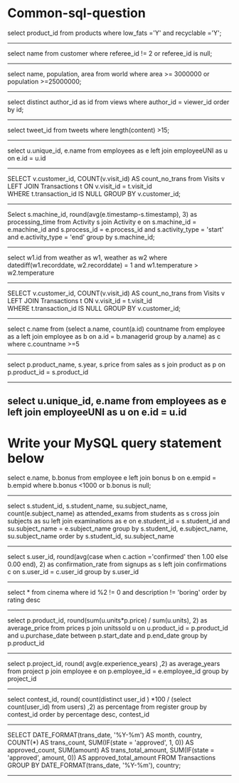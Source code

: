 # Common-sql-question

select product_id from products
where low_fats ='Y' and recyclable ='Y';

-----------------------------------------------------------------------

select name from customer 
where referee_id != 2 or referee_id is null;

------------------------------------------------------------------------

select name, population, area from world
where area >= 3000000 or population >=25000000;

------------------------------------------------------------------------

select distinct author_id as id from views
where author_id = viewer_id
order by id;

-------------------------------------------------------------------------

select tweet_id from tweets
where length(content) >15;

-------------------------------------------------------------------------

select u.unique_id, e.name from employees as e
left join employeeUNI as u on e.id = u.id

-------------------------------------------------------------------------

SELECT v.customer_id, COUNT(v.visit_id) AS count_no_trans 
from Visits v 
LEFT JOIN Transactions t 
ON v.visit_id = t.visit_id  
WHERE t.transaction_id IS NULL 
GROUP BY v.customer_id; 

-------------------------------------------------------------------------

Select s.machine_id, 
        round(avg(e.timestamp-s.timestamp), 3) as processing_time
from Activity s 
join Activity e
on s.machine_id = e.machine_id 
and s.process_id = e.process_id
and s.activity_type = 'start' 
and e.activity_type = 'end'
group by s.machine_id;

-------------------------------------------------------------------------

select w1.id from weather as w1, weather as w2
where datediff(w1.recorddate, w2.recorddate) = 1 and w1.temperature > w2.temperature

-----------------------------------------------------------------------------------

SELECT v.customer_id, COUNT(v.visit_id) AS count_no_trans 
from Visits v 
LEFT JOIN Transactions t 
ON v.visit_id = t.visit_id  
WHERE t.transaction_id IS NULL 
GROUP BY v.customer_id; 

-----------------------------------------------------------------------------------

select c.name from (select a.name, count(a.id) countname from employee as a left join employee as b on a.id = b.managerid group by a.name) as c where c.countname >=5

----------------------------------------------------------------------------------------------------------------------------------------------

select p.product_name, s.year, s.price from sales as s
join product as p on p.product_id = s.product_id

--------------------------------------------------------------------------------------

select u.unique_id, e.name from employees as e
left join employeeUNI as u on e.id = u.id 
----------------------------------------------------------------------------------------

# Write your MySQL query statement below
select e.name, b.bonus from employee e
left join bonus b on e.empid = b.empid
where b.bonus <1000 or b.bonus is null;

----------------------------------------------------------------------------------------

select s.student_id, s.student_name, su.subject_name, count(e.subject_name) as attended_exams from students as s 
cross join subjects as su
left join examinations as e on e.student_id = s.student_id and  su.subject_name = e.subject_name
group by s.student_id, e.subject_name, su.subject_name
order by s.student_id, su.subject_name

----------------------------------------------------------------------------------------------

select s.user_id, round(avg(case when c.action ='confirmed' then 1.00 else 0.00 end), 2) as confirmation_rate
from signups as s
left join confirmations c on s.user_id = c.user_id 
group by s.user_id

----------------------------------------------------------------------------------------------

select * from cinema 
where id %2 != 0 and description != 'boring'
order by rating desc

----------------------------------------------------------------------------------------------------

select p.product_id, round(sum(u.units*p.price) / sum(u.units), 2) as average_price from prices p
join unitssold u on u.product_id = p.product_id and u.purchase_date between p.start_date and p.end_date
group by p.product_id

-----------------------------------------------------------------------------------------------------------

select p.project_id, round( avg(e.experience_years) ,2) as average_years from project p
join employee e on p.employee_id = e.employee_id
group by project_id

-----------------------------------------------------------------------------------------------------------

select contest_id, round( count(distinct user_id ) *100 / (select count(user_id) from users) ,2) as percentage from register
group by contest_id
order by percentage desc, contest_id

-------------------------------------------------------------------------------------------------------------


SELECT
  DATE_FORMAT(trans_date, '%Y-%m') AS month,
  country,
  COUNT(*) AS trans_count,
  SUM(IF(state = 'approved', 1, 0)) AS approved_count,
  SUM(amount) AS trans_total_amount,
  SUM(IF(state = 'approved', amount, 0)) AS approved_total_amount
FROM Transactions
GROUP BY DATE_FORMAT(trans_date, '%Y-%m'), country;

------------------------------------------------------------------------------------------------------------------------------
